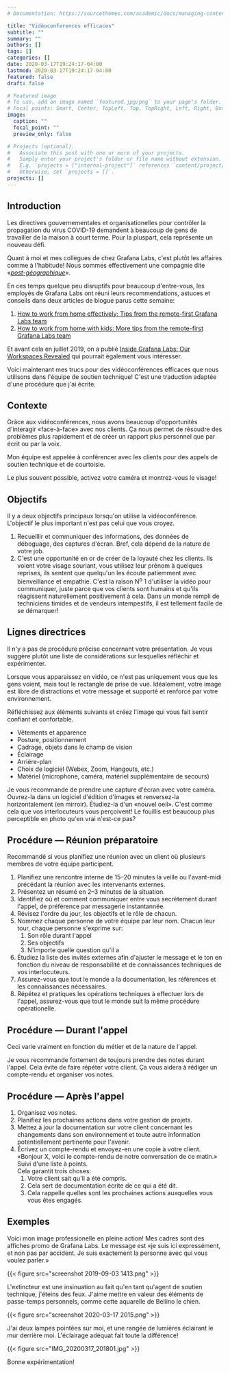 ```yaml
---
# Documentation: https://sourcethemes.com/academic/docs/managing-content/

title: "Vidéoconferences efficaces"
subtitle: ""
summary: ""
authors: []
tags: []
categories: []
date: 2020-03-17T19:24:17-04:00
lastmod: 2020-03-17T19:24:17-04:00
featured: false
draft: false

# Featured image
# To use, add an image named `featured.jpg/png` to your page's folder.
# Focal points: Smart, Center, TopLeft, Top, TopRight, Left, Right, BottomLeft, Bottom, BottomRight.
image:
  caption: ""
  focal_point: ""
  preview_only: false

# Projects (optional).
#   Associate this post with one or more of your projects.
#   Simply enter your project's folder or file name without extension.
#   E.g. `projects = ["internal-project"]` references `content/project/deep-learning/index.md`.
#   Otherwise, set `projects = []`.
projects: []
---
```


## Introduction

Les directives gouvernementales et organisationelles pour contrôler la propagation du virus COVID-19 demandent à beaucoup de gens de travailler de la maison à court terme.
Pour la pluspart, cela représente un nouveau défi.

Quant à moi et mes collègues de chez Grafana Labs, c'est plutôt les affaires comme à l'habitude!
Nous sommes effectivement une compagnie dite «[*post-géographique*](https://grafana.com/about/careers/)».

En ces temps quelque peu disruptifs pour beaucoup d'entre-vous,
les employés de Grafana Labs ont réuni leurs recommendations, astuces et conseils dans deux articles de blogue parus cette semaine:

1. [How to work from home effectively: Tips from the remote-first Grafana Labs team](https://grafana.com/blog/2020/03/12/how-to-work-from-home-effectively-tips-from-the-remote-first-grafana-labs-team/)
2. [How to work from home with kids: More tips from the remote-first Grafana Labs team](https://grafana.com/blog/2020/03/17/how-to-work-from-home-with-kids-more-tips-from-the-remote-first-grafana-labs-team/)

Et avant cela en juillet 2019, on a publié
[Inside Grafana Labs: Our Workspaces Revealed](https://grafana.com/blog/2019/07/03/inside-grafana-labs-our-workspaces-revealed/)
qui pourrait également vous intéresser.

Voici maintenant mes trucs pour des vidéoconférences efficaces que nous utilisons dans l'équipe de soutien technique!
C'est une traduction adaptée d'une procédure que j'ai écrite.


## Contexte

Grâce aux vidéoconférences, nous avons beaucoup d'opportunités d'interagir «face-à-face» avec nos clients.
Ça nous permet de résoudre des problèmes plus rapidement et de créer un rapport plus personnel que par écrit ou par la voix.

Mon équipe est appelée à conférencer avec les clients pour des appels de soutien technique et de courtoisie.

Le plus souvent possible, activez votre caméra et montrez-vous le visage!


## Objectifs

Il y a deux objectifs principaux lorsqu'on utilise la vidéoconférence.
L'objectif le plus important n'est pas celui que vous croyez.

1. Recueillir et communiquer des informations, des données de déboguage, des captures d'écran.
   Bref, cela dépend de la nature de votre job.
2. C'est une opportunité en or de créer de la loyauté chez les clients.
   Ils voient votre visage souriant, vous utilisez leur prénom à quelques reprises,
   ils sentent que quelqu'un les écoute patiemment avec bienveillance et empathie.
   C'est la raison N<sup>o</sup> 1 d'utiliser la vidéo pour communiquer, juste parce
   que vos clients sont humains et qu'ils réagissent naturellement positivement à cela.
   Dans un monde rempli de techniciens timides et de vendeurs intempestifs, il est
   tellement facile de se démarquer!


## Lignes directrices

Il n'y a pas de procédure précise concernant votre présentation.
Je vous suggère plutôt une liste de considérations sur lesquelles réfléchir et expérimenter.

Lorsque vous apparaissez en vidéo, ce n'est pas uniquement vous que les gens voient, mais tout le rectangle de prise de vue.
Idéalement, votre image est libre de distractions et votre message et supporté et renforcé par votre environnement.

Réfléchissez aux éléments suivants et créez l'image qui vous fait sentir confiant et confortable.

* Vêtements et apparence
* Posture, positionnement
* Cadrage, objets dans le champ de vision
* Éclairage
* Arrière-plan
* Choix de logiciel (Webex, Zoom, Hangouts, etc.)
* Matériel (microphone, caméra, matériel supplémentaire de secours)

Je vous recommande de prendre une capture d'écran avec votre caméra.
Ouvrez-la dans un logiciel d'édition d'images et renversez-la horizontalement (en mirroir).
Étudiez-la d'un «nouvel oeil». C'est comme cela que vos interlocuteurs vous perçoivent!
Le fouillis est beaucoup plus perceptible en photo qu'en vrai n'est-ce pas?


## Procédure — Réunion préparatoire

Recommandé si vous planifiez une réunion avec un client où plusieurs membres de votre équipe participent.

1. Planifiez une rencontre interne de 15–20 minutes la veille ou l'avant-midi précédant la réunion avec les intervenants externes.
2. Présentez un résumé en 2–3 minutes de la situation.
3. Identifiez où et comment communiquer entre vous secrètement durant l'appel, de préférence par messagerie instantannée.
4. Révisez l'ordre du jour, les objectifs et le rôle de chacun.
5. Nommez chaque personne de votre équipe par leur nom. Chacun leur tour, chaque personne s'exprime sur:
   1. Son rôle durant l'appel
   2. Ses objectifs
   3. N'importe quelle question qu'il a
6. Étudiez la liste des invités externes afin d'ajuster le message et le ton en fonction du
   niveau de responsabilité et de connaissances techniques de vos interlocuteurs.
7. Assurez-vous que tout le monde a la documentation, les références et les connaissances nécessaires.
8. Répétez et pratiques les opérations techniques à effectuer lors de l'appel,
   assurez-vous que tout le monde suit la même procédure opérationelle.


## Procédure — Durant l'appel

Ceci varie vraiment en fonction du métier et de la nature de l'appel.

Je vous recommande fortement de toujours prendre des notes durant l'appel.
Cela évite de faire répéter votre client. Ça vous aidera à rédiger un compte-rendu et organiser vos notes.


## Procédure — Après l'appel

1. Organisez vos notes.
2. Planifiez les prochaines actions dans votre gestion de projets.
3. Mettez à jour la documentation sur votre client concernant les changements dans son environnement
   et toute autre information potentiellement pertinente pour l'avenir.
4. Écrivez un compte-rendu et envoyez-en une copie à votre client.  
   «Bonjour X, voici le compte-rendu de notre conversation de ce matin.»  
   Suivi d'une liste à points.  
   Cela garantit trois choses:
   1. Votre client sait qu'il a été compris.
   2. Cela sert de documentation écrite de ce qui a été dit. 
   3. Cela rappelle quelles sont les prochaines actions auxquelles vous vous êtes engagés.


## Exemples

Voici mon image professionelle en pleine action!
Mes cadres sont des affiches promo de Grafana Labs.
Le message est «je suis ici expressément, et non pas par accident.
Je suis exactement la personne avec qui vous voulez parler.»

{{< figure src="screenshot 2019-09-03 1413.png" >}}

L'extincteur est une insinuation au fait qu'en tant qu'agent de soutien technique, j'éteins des feux.
J'aime mettre en valeur des éléments de passe-temps personnels, comme cette aquarelle de Bellino le chien.

{{< figure src="screenshot 2020-03-17 2015.png" >}}

J'ai deux lampes pointées sur moi, et une rangée de lumières éclairant le mur derrière moi.
L'éclairage adéquat fait toute la différence!

{{< figure src="IMG_20200317_201801.jpg" >}}

Bonne expérimentation!

